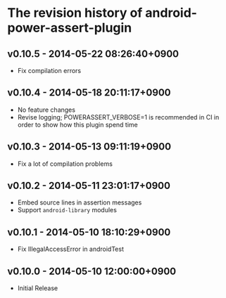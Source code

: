 # The revision history of android-power-assert-plugin

## v0.10.5 - 2014-05-22 08:26:40+0900

* Fix compilation errors

## v0.10.4 - 2014-05-18 20:11:17+0900

* No feature changes
* Revise logging; POWERASSERT_VERBOSE=1 is recommended in CI
  in order to show how this plugin spend time

## v0.10.3 - 2014-05-13 09:11:19+0900

* Fix a lot of compilation problems

## v0.10.2 - 2014-05-11 23:01:17+0900

* Embed source lines in assertion messages
* Support `android-library` modules

## v0.10.1 - 2014-05-10 18:10:29+0900

* Fix IllegalAccessError in androidTest

## v0.10.0 - 2014-05-10 12:00:00+0900

* Initial Release
